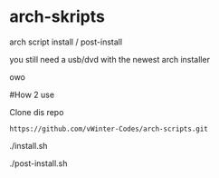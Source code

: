 # arch-skripts
arch script install / post-install

you still need a usb/dvd with the newest arch installer 

owo

#How 2 use

Clone dis repo

```
https://github.com/vWinter-Codes/arch-scripts.git
```

./install.sh

./post-install.sh
